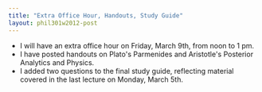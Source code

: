 ```yaml
---
title: "Extra Office Hour, Handouts, Study Guide"
layout: phil301w2012-post
---
```


+   I will have an extra office hour on Friday, March 9th, from noon to 1 pm.
+   I have posted handouts on Plato's Parmenides and Aristotle's Posterior Analytics and Physics.
+   I added two questions to the final study guide, reflecting material covered in the last lecture on Monday, March 5th.
